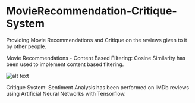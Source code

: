 # MovieRecommendation-Critique-System
Providing Movie Recommendations and Critique on the reviews given to it by other people.

Movie Recommendations - Content Based Filtering: 
Cosine Similarity has been used to implement content based filtering.

![alt text](https://www.oreilly.com/library/view/statistics-for-machine/9781788295758/assets/2b4a7a82-ad4c-4b2a-b808-e423a334de6f.png)

Critique System:
Sentiment Analysis has been performed on IMDb reviews using Artificial Neural Networks with Tensorflow.



